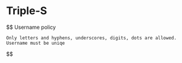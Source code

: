 # Triple-S

$$
Username policy

    Only letters and hyphens, underscores, digits, dots are allowed.
    Username must be uniqe
$$